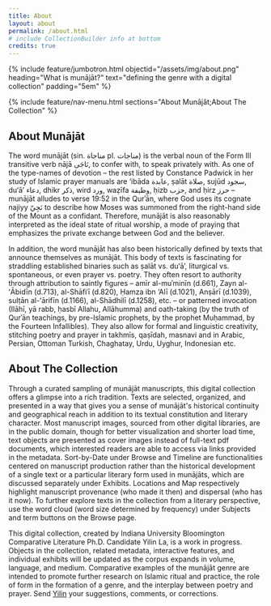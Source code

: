 ```yaml
---
title: About
layout: about
permalink: /about.html
# include CollectionBuilder info at bottom
credits: true
---
```


{% include feature/jumbotron.html objectid="/assets/img/about.png" heading="What is munājāt?" text="defining the genre with a digital collection" padding="5em" %}

{% include feature/nav-menu.html sections="About Munājāt;About The Collection" %}

## About Munājāt
The word munājāt (sin. مناجاة  pl. مناجات) is the verbal noun of the Form III transitive verb nājā نَاجَى, to confer with, to speak privately with. As one of
the type-names of devotion – the rest listed by Constance Padwick in her study of Islamic prayer manuals are ‘ibāda عابدة, ṣalāt صلاة, sujūd سجود, du‘ā’  دعاء, dhikr ذكر, wird ورد, waẓīfa وظیفة, ḥizb حزب, and ḥirz حرز – munājāt alludes to verse 19:52 in the Qurʾān, where God uses its cognate najiyy نَجِيّ to describe how Moses was summoned from the right-hand side of the Mount as a confidant. Therefore, munājāt is also reasonably interpreted as the ideal state of ritual worship, a mode of praying that emphasizes the private exchange between God and the believer.

In addition, the word munājāt has also been historically defined by texts that announce themselves as munājāt. This body of texts is fascinating for straddling established binaries such as ṣalāt vs. du‘ā’, liturgical vs. spontaneous, or even prayer vs. poetry. They often resort to authority through attribution to saintly figures – amīr al-muʾminīn (d.661), Zayn al-ʻĀbidīn (d.713), al-Shāfiʿī (d.820), Ḥamza ibn ‘Alī (d.1021), Anṣārī (d.1039), sulṭān al-ʻārifīn (d.1166), al-Shādhilī (d.1258), etc. – or patterned invocation (Ilāhī, yā rabb, ḥasbī Allahu, Allāhumma) and oath-taking (by the truth of Qurʾān teachings, by pre-Islamic prophets, by the prophet Muḥammad, by the Fourteen Infallibles). They also allow for formal and linguistic creativity, stitching poetry and prayer in takhmīs, qaṣīdah, masnavi and in Arabic, Persian, Ottoman Turkish, Chaghatay, Urdu, Uyghur, Indonesian etc. 

## About The Collection
Through a curated sampling of munājāt manuscripts, this digital collection offers a glimpse into a rich tradition. Texts are selected, organized, and presented in a way that gives you a sense of munājāt's historical continuity and geographical reach in addition to its textual constitution and literary character. Most manuscript images, sourced from other digital libraries, are in the public domain, though for better visualization and shorter load time, text objects are presented as cover images instead of full-text pdf documents, which interested readers are able to access via links provided in the metadata. Sort-by-Date under Browse and Timeline are functionalities centered on manuscript production rather than the historical development of a single text or a particular literary form used in munājāts, which are discussed separately under Exhibits. Locations and Map respectively highlight manuscript provenance (who made it then) and dispersal (who has it now). To further explore texts in the collection from a literary perspective, use the word cloud (word size determined by frequency) under Subjects and term buttons on the Browse page.

This digital collection, created by Indiana University Bloomington Comparative Literature Ph.D. Candidate Yilin La, is a work in progress. Objects in the collection, related metadata, interactive features, and individual exhibits will be updated as the corpus expands in volume, language, and medium. Comparative examples of the munājāt genre are intended to promote further research on Islamic ritual and practice, the role of form in the formation of a genre, and the interplay between poetry and prayer. Send [Yilin](yla@indiana.edu) your suggestions, comments, or corrections.
